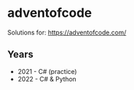 # adventofcode
Solutions for: https://adventofcode.com/

## Years

* 2021 - C# (practice)
* 2022 - C# & Python
